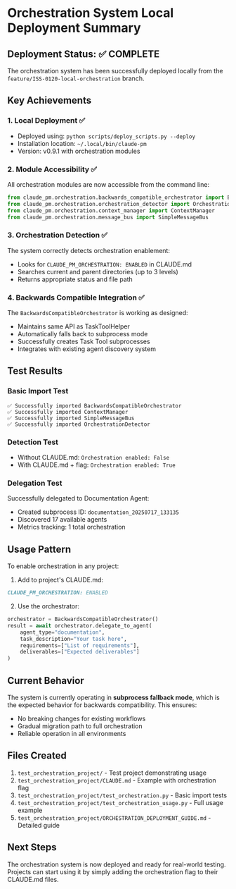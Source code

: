 # Orchestration System Local Deployment Summary

## Deployment Status: ✅ COMPLETE

The orchestration system has been successfully deployed locally from the `feature/ISS-0120-local-orchestration` branch.

## Key Achievements

### 1. Local Deployment ✅
- Deployed using: `python scripts/deploy_scripts.py --deploy`
- Installation location: `~/.local/bin/claude-pm`
- Version: v0.9.1 with orchestration modules

### 2. Module Accessibility ✅
All orchestration modules are now accessible from the command line:
```python
from claude_pm.orchestration.backwards_compatible_orchestrator import BackwardsCompatibleOrchestrator
from claude_pm.orchestration.orchestration_detector import OrchestrationDetector
from claude_pm.orchestration.context_manager import ContextManager
from claude_pm.orchestration.message_bus import SimpleMessageBus
```

### 3. Orchestration Detection ✅
The system correctly detects orchestration enablement:
- Looks for `CLAUDE_PM_ORCHESTRATION: ENABLED` in CLAUDE.md
- Searches current and parent directories (up to 3 levels)
- Returns appropriate status and file path

### 4. Backwards Compatible Integration ✅
The `BackwardsCompatibleOrchestrator` is working as designed:
- Maintains same API as TaskToolHelper
- Automatically falls back to subprocess mode
- Successfully creates Task Tool subprocesses
- Integrates with existing agent discovery system

## Test Results

### Basic Import Test
```
✅ Successfully imported BackwardsCompatibleOrchestrator
✅ Successfully imported ContextManager
✅ Successfully imported SimpleMessageBus
✅ Successfully imported OrchestrationDetector
```

### Detection Test
- Without CLAUDE.md: `Orchestration enabled: False`
- With CLAUDE.md + flag: `Orchestration enabled: True`

### Delegation Test
Successfully delegated to Documentation Agent:
- Created subprocess ID: `documentation_20250717_133135`
- Discovered 17 available agents
- Metrics tracking: 1 total orchestration

## Usage Pattern

To enable orchestration in any project:

1. Add to project's CLAUDE.md:
```markdown
CLAUDE_PM_ORCHESTRATION: ENABLED
```

2. Use the orchestrator:
```python
orchestrator = BackwardsCompatibleOrchestrator()
result = await orchestrator.delegate_to_agent(
    agent_type="documentation",
    task_description="Your task here",
    requirements=["List of requirements"],
    deliverables=["Expected deliverables"]
)
```

## Current Behavior

The system is currently operating in **subprocess fallback mode**, which is the expected behavior for backwards compatibility. This ensures:
- No breaking changes for existing workflows
- Gradual migration path to full orchestration
- Reliable operation in all environments

## Files Created

1. `test_orchestration_project/` - Test project demonstrating usage
2. `test_orchestration_project/CLAUDE.md` - Example with orchestration flag
3. `test_orchestration_project/test_orchestration.py` - Basic import tests
4. `test_orchestration_project/test_orchestration_usage.py` - Full usage example
5. `test_orchestration_project/ORCHESTRATION_DEPLOYMENT_GUIDE.md` - Detailed guide

## Next Steps

The orchestration system is now deployed and ready for real-world testing. Projects can start using it by simply adding the orchestration flag to their CLAUDE.md files.